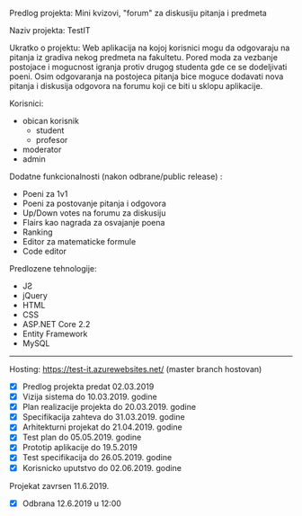 Predlog projekta: Mini kvizovi, "forum" za diskusiju pitanja i predmeta

Naziv projekta: TestIT

Ukratko o projektu:
Web aplikacija na kojoj korisnici mogu da odgovaraju na pitanja iz gradiva nekog predmeta na fakultetu. Pored moda za vezbanje postojace i mogucnost igranja protiv drugog studenta gde ce se dodeljivati poeni.
Osim odgovaranja na postojeca pitanja bice moguce dodavati nova pitanja i diskusija odgovora na forumu koji ce biti u sklopu aplikacije.

Korisnici:  

- obican korisnik
  - student
  - profesor
- moderator 
- admin


Dodatne funkcionalnosti (nakon odbrane/public release) :  

- Poeni za 1v1
- Poeni za postovanje pitanja i odgovora
- Up/Down votes na forumu za diskusiju
- Flairs kao nagrada za osvajanje poena 
- Ranking 
- Editor za matematicke formule 
- Code editor 

Predlozene tehnologije:

- JƧ
- jQuery
- HTML
- CSS
- ASP.NET Core 2.2
- Entity Framework
- MySQL


--------------------------------------------------------------------------------------------------------------

Hosting: https://test-it.azurewebsites.net/ (master branch hostovan) 

- [x] Predlog projekta predat 02.03.2019
- [x] Vizija sistema do 10.03.2019. godine
- [x] Plan realizacije projekta do 20.03.2019. godine
- [x] Specifikacija zahteva do 31.03.2019. godine
- [x] Arhitekturni projekat do 21.04.2019. godine
- [x] Test plan do 05.05.2019. godine
- [x] Prototip aplikacije do 19.5.2019 
- [x] Test specifikacija do 26.05.2019. godine
- [x] Korisnicko uputstvo do 02.06.2019. godine

Projekat zavrsen 11.6.2019.
- [x] Odbrana 12.6.2019 u 12:00
